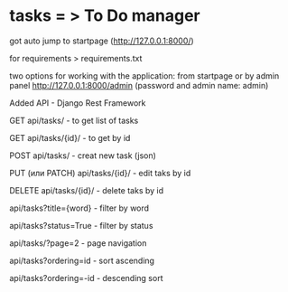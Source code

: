 # tasks = > To Do manager

got auto jump to startpage (http://127.0.0.1:8000/)

for requirements > requirements.txt

two options for working with the application:
from startpage or by admin panel http://127.0.0.1:8000/admin
(password and admin name: admin)


Added API - Django Rest Framework

GET	api/tasks/	- to get list of tasks

GET	api/tasks/{id}/	- to get by id

POST	api/tasks/	- creat new task (json)

PUT (или PATCH)	api/tasks/{id}/	- edit taks by id

DELETE	api/tasks/{id}/	- delete taks by id


api/tasks?title={word}  - filter by word

api/tasks?status=True  - filter by status

api/tasks/?page=2  - page navigation

api/tasks?ordering=id  - sort ascending

api/tasks?ordering=-id  - descending sort

